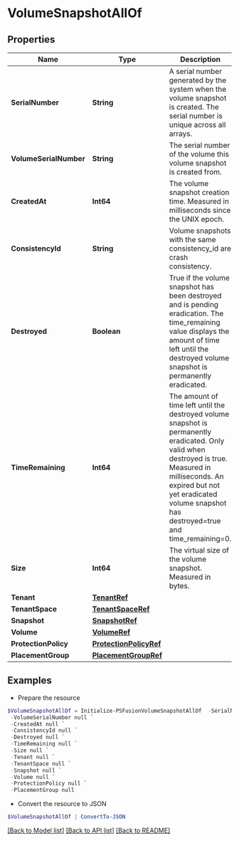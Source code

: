 # VolumeSnapshotAllOf
## Properties

Name | Type | Description | Notes
------------ | ------------- | ------------- | -------------
**SerialNumber** | **String** | A serial number generated by the system when the volume snapshot is created. The serial number is unique across all arrays. | 
**VolumeSerialNumber** | **String** | The serial number of the volume this volume snapshot is created from. | 
**CreatedAt** | **Int64** | The volume snapshot creation time. Measured in milliseconds since the UNIX epoch. | 
**ConsistencyId** | **String** | Volume snapshots with the same consistency_id are crash consistency. | 
**Destroyed** | **Boolean** | True if the volume snapshot has been destroyed and is pending eradication. The time_remaining value displays the amount of time left until the destroyed volume snapshot is permanently eradicated. | [optional] 
**TimeRemaining** | **Int64** | The amount of time left until the destroyed volume snapshot is permanently eradicated. Only valid when destroyed is true. Measured in milliseconds. An expired but not yet eradicated volume snapshot has destroyed&#x3D;true and time_remaining&#x3D;0. | [optional] 
**Size** | **Int64** | The virtual size of the volume snapshot. Measured in bytes. | 
**Tenant** | [**TenantRef**](TenantRef.md) |  | 
**TenantSpace** | [**TenantSpaceRef**](TenantSpaceRef.md) |  | 
**Snapshot** | [**SnapshotRef**](SnapshotRef.md) |  | 
**Volume** | [**VolumeRef**](VolumeRef.md) |  | [optional] 
**ProtectionPolicy** | [**ProtectionPolicyRef**](ProtectionPolicyRef.md) |  | [optional] 
**PlacementGroup** | [**PlacementGroupRef**](PlacementGroupRef.md) |  | 

## Examples

- Prepare the resource
```powershell
$VolumeSnapshotAllOf = Initialize-PSFusionVolumeSnapshotAllOf  -SerialNumber null `
 -VolumeSerialNumber null `
 -CreatedAt null `
 -ConsistencyId null `
 -Destroyed null `
 -TimeRemaining null `
 -Size null `
 -Tenant null `
 -TenantSpace null `
 -Snapshot null `
 -Volume null `
 -ProtectionPolicy null `
 -PlacementGroup null
```

- Convert the resource to JSON
```powershell
$VolumeSnapshotAllOf | ConvertTo-JSON
```

[[Back to Model list]](../README.md#documentation-for-models) [[Back to API list]](../README.md#documentation-for-api-endpoints) [[Back to README]](../README.md)

